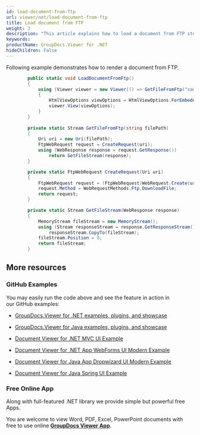 ```yaml
---
id: load-document-from-ftp
url: viewer/net/load-document-from-ftp
title: Load document from FTP
weight: 3
description: "This article explains how to load a document from FTP storage with GroupDocs.Viewer within your .NET applications."
keywords: 
productName: GroupDocs.Viewer for .NET
hideChildren: False
---
```

Following example demonstrates how to render a document from FTP.

```csharp
 		public static void LoadDocumentFromFtp()
        {
			using (Viewer viewer = new Viewer(() => GetFileFromFtp("sample.docx")))
            {
                HtmlViewOptions viewOptions = HtmlViewOptions.ForEmbeddedResources();                
                viewer.View(viewOptions);
            }
        }
                
        private static Stream GetFileFromFtp(string filePath)
        {
            Uri uri = new Uri(filePath);
            FtpWebRequest request = CreateRequest(uri);
            using (WebResponse response = request.GetResponse())
                return GetFileStream(response);
        }

        private static FtpWebRequest CreateRequest(Uri uri)
        {
            FtpWebRequest request = (FtpWebRequest)WebRequest.Create(uri);
            request.Method = WebRequestMethods.Ftp.DownloadFile;
            return request;
        }

        private static Stream GetFileStream(WebResponse response)
        {
            MemoryStream fileStream = new MemoryStream();
            using (Stream responseStream = response.GetResponseStream())
                responseStream.CopyTo(fileStream);
            fileStream.Position = 0;
            return fileStream;
        }
```

## More resources

### GitHub Examples

You may easily run the code above and see the feature in action in our GitHub examples:

*   [GroupDocs.Viewer for .NET examples, plugins, and showcase](https://github.com/groupdocs-viewer/GroupDocs.Viewer-for-.NET)
    
*   [GroupDocs.Viewer for Java examples, plugins, and showcase](https://github.com/groupdocs-viewer/GroupDocs.Viewer-for-Java)
    
*   [Document Viewer for .NET MVC UI Example](https://github.com/groupdocs-viewer/GroupDocs.Viewer-for-.NET-MVC) 
    
*   [Document Viewer for .NET App WebForms UI Modern Example](https://github.com/groupdocs-viewer/GroupDocs.Viewer-for-.NET-WebForms)
    
*   [Document Viewer for Java App Dropwizard UI Modern Example](https://github.com/groupdocs-viewer/GroupDocs.Viewer-for-Java-Dropwizard)
    
*   [Document Viewer for Java Spring UI Example](https://github.com/groupdocs-viewer/GroupDocs.Viewer-for-Java-Spring)
    

### Free Online App

Along with full-featured .NET library we provide simple but powerful free Apps.

You are welcome to view Word, PDF, Excel, PowerPoint documents with free to use online **[GroupDocs Viewer App](https://products.groupdocs.app/viewer)**.
